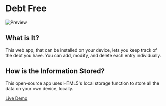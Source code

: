 # Debt Free

![Preview](https://user-images.githubusercontent.com/42305901/69195990-34600b00-0afb-11ea-854a-c8bf2f160b34.PNG)

## What is It?

This web app, that can be installed on your device, lets you keep track of the debt you have. You can add, modify, and delete each entry individually.

## How is the Information Stored?

This open-source app uses HTML5's local storage function to store all the data on your own device, locally.

[Live Demo](https://debtfree.jesusmejias.com)
